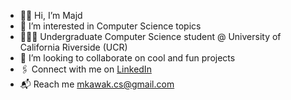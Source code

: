 - 👋🏻 Hi, I’m Majd
- 👀 I’m interested in Computer Science topics
- 👨🏻‍💻 Undergraduate Computer Science student @ University of California Riverside (UCR)
- 💞️ I’m looking to collaborate on cool and fun projects
- 🖇️ Connect with me on <a href="https://www.linkedin.com/in/majd-kawak" target="_blank"> LinkedIn </a> 
- 📬 Reach me mkawak.cs@gmail.com

<!---
mkawa025/mkawa025 is a ✨ special ✨ repository because its `README.md` (this file) appears on your GitHub profile.
You can click the Preview link to take a look at your changes.
--->
